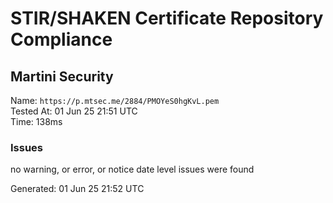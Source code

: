 # STIR/SHAKEN Certificate Repository Compliance

## Martini Security

Name: `https://p.mtsec.me/2884/PMOYeS0hgKvL.pem`\
Tested At: 01 Jun 25 21:51 UTC\
Time: 138ms

### Issues

no warning, or error, or notice date level issues were found

Generated: 01 Jun 25 21:52 UTC